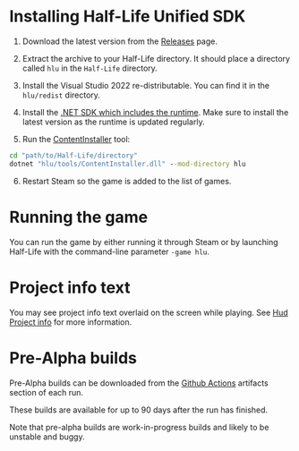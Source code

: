 # Installing Half-Life Unified SDK

1. Download the latest version from the [Releases](docs/README.md#developer-resources) page.

2. Extract the archive to your Half-Life directory. It should place a directory called `hlu` in the `Half-Life` directory.

3. Install the Visual Studio 2022 re-distributable. You can find it in the `hlu/redist` directory.

4. Install the [.NET SDK which includes the runtime](docs/dotnet-tools.md#installing-the-net-sdk). Make sure to install the latest version as the runtime is updated regularly.

5. Run the [ContentInstaller](docs/tools/content-installer.md) tool:
```bat
cd "path/to/Half-Life/directory"
dotnet "hlu/tools/ContentInstaller.dll" --mod-directory hlu
```

6. Restart Steam so the game is added to the list of games.

# Running the game

You can run the game by either running it through Steam or by launching Half-Life with the command-line parameter `-game hlu`.

# Project info text

You may see project info text overlaid on the screen while playing. See [Hud Project info](docs/features/hud-project-info.md) for more information.

# Pre-Alpha builds

Pre-Alpha builds can be downloaded from the [Github Actions](docs/README.md#developer-resources) artifacts section of each run.

These builds are available for up to 90 days after the run has finished.

Note that pre-alpha builds are work-in-progress builds and likely to be unstable and buggy.

